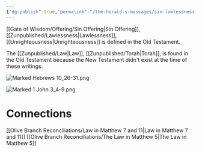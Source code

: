 ```yaml
---
{"dg-publish":true,"permalink":"/the-herald-s-messages/sin-lawlessness-unrighteousness/","tags":["#Hebrews10","#1John3","#TheHeraldsMessages","#Righteousness","#Sins","#Lawlessness","#Writer/Unknown","#Writer/John","#NewCovenant","#HolySpirt","#Ruach","#Jeremiah31","#Shavuot","#Pentecost","#lawlessness","#Social"]}
---
```




[[Gate of Wisdom/Offering/Sin Offering\|Sin Offering]], [[Zunpublished/Lawlessness\|Lawlessness]], [[Unrighteousness\|Unrighteousness]] is defined in the Old Testament. 

The [[Zunpublished/Law\|Law]], [[Zunpublished/Torah\|Torah]], is found in the Old Testament because the New Testament didn't exist at the time of these writings.

![Marked Hebrews 10_26-31.png](/img/user/Assets/attachments/Marked%20Hebrews%2010_26-31.png)


![Marked 1 John 3_4-9.png](/img/user/Assets/attachments/Marked%201%20John%203_4-9.png)


# Connections
[[Olive Branch Reconciliations/Law in Matthew 7 and 11\|Law in Matthew 7 and 11]]
[[Olive Branch Reconciliations/The Law in Matthew 5\|The Law in Matthew 5]]